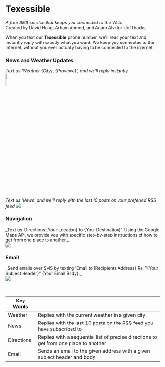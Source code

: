 <h1> Texessible </h1>

_A free SMS service that keeps you connected to the Web._ <br>
Created by David Hong, Arham Ahmed, and Anam Alvi for UofThacks.<br>

When you text our <b>Texessible</b> phone number, we'll read your text and instantly reply with exactly what you want. We keep you connected to the internet, without you ever actually having to be connected to the internet. <br>

<h3> News and Weather Updates </h3> 

_Text us 'Weather {City}, {Province}', and we'll reply instantly._
<br>
<img src="https://fbcdn-sphotos-h-a.akamaihd.net/hphotos-ak-xpf1/v/t34.0-12/10961722_913116825367081_476722182_n.jpg?oh=17931db711daa71defc063e6dbf6e0d8&oe=54D271D0&__gda__=1423062477_491c893a9644e9934e0eeac362b4c7a3" style='width: 10%'/> 
<br> 
<br>
_Text us 'News' and we'll reply with the last 10 posts on your preferred RSS feed_
<img src="https://fbcdn-sphotos-h-a.akamaihd.net/hphotos-ak-xpa1/v/t34.0-12/10967958_913117978700299_679134624_n.jpg?oh=9cea3d9ba7ce4c90098865352f831fcc&oe=54D24C04&__gda__=1423083291_cf6f1d4e3b477fa0808eb94ae201be20"/> <br>

<h3> Navigation </h3>
_Text us 'Directions {Your Location} to {Your Destination}'. Using the Google Maps API, we provide you with specific step-by-step instructions of how to get from one place to another._
<br>
<img src="https://fbcdn-sphotos-h-a.akamaihd.net/hphotos-ak-xpf1/v/t34.0-12/10966754_913116858700411_1662790697_n.jpg?oh=c90e88ddf4f9d9ea274dca8ab89da05b&oe=54D26E9E&__gda__=1423062478_6895efbaaebae2deed6733379e809627"/>

<h3> Email </h3>
_Send emails over SMS by texting 'Email to {Recipients Address} Re: "{Your Subject Header}" {Your Email Body}._
<br>
<img src="https://fbcdn-sphotos-h-a.akamaihd.net/hphotos-ak-xpa1/v/t34.0-12/10967070_913116832033747_1234838198_n.jpg?oh=2daa7a2be309a470ca7cfcd58d49ad8a&oe=54D23B7C&__gda__=1423076572_8da5c7a6faa8465e7cabfd1e690af8c1"/> <br> <br> <br>


| Key Words |  |
| ------------- | ------------- |
| Weather  | Replies with the current weather in a given city  |
| News  | Replies with the last 10 posts on the RSS feed you have subscribed to |
| Directions | Replies with a sequential list of precise directions to get from one place to another |
| Email | Sends an email to the given address with a given subject header and body |


